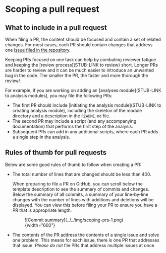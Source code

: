 # Scoping a pull request

## What to include in a pull request

When filing a PR, the content should be focused and contain a set of related changes.
For most cases, each PR should contain changes that address one [issue filed in the repository](../../communications-tools/github-issues/what-are-github-issues-and-how-do-we-use-them.md).

Keeping PRs focused on one task can help by combating reviewer fatigue and keeping the [review process](STUB-LINK to review) short.
Longer PRs are harder to review and it can be much easier to introduce an unwanted bug in the code.
The smaller the PR, the faster and more thorough the review!

For example, if you are working on adding an [analyses module](STUB-LINK to analysis modules), you may file the following PRs:

- The first PR should include [initiating the analysis module](STUB-LINK to creating analysis module), including the skeleton of the module directory and a description in the `README.md` file.
- The second PR may include a script (and any accompanying documentation) that performs the first step of the analysis.
- Subsequent PRs can add in any additional scripts, where each PR adds a single step in the analysis.

## Rules of thumb for pull requests

Below are some good rules of thumb to follow when creating a PR:

- The total number of lines that are changed should be less than 400.

    When preparing to file a PR on GitHub, you can scroll below the template description to see the summary of commits and changes.
    Below the summary of all commits, a summary of your line-by-line changes with the number of lines with additions and deletions will be displayed.
    You can view this before filing your PR to ensure you have a PR that is appropriate length.

    <figure markdown="span">
        ![Commit summary](../../img/scoping-prs-1.png){width="600"}
    </figure>

- The contents of the PR address the contents of a single issue and solve one problem.
This means for each issue, there is one PR that addresses that issue.
_Please do not_ file PRs that address multiple issues at once.

